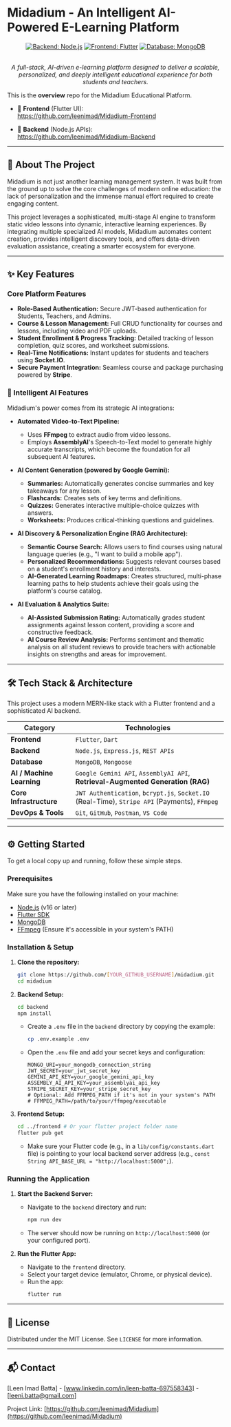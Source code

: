 # Midadium - An Intelligent AI-Powered E-Learning Platform

<div align="center">

<!-- [![License: MIT](https://img.shields.io/badge/License-MIT-yellow.svg)](https://opensource.org/licenses/MIT) -->
[![Backend: Node.js](https://img.shields.io/badge/Backend-Node.js-blue?logo=nodedotjs)](https://nodejs.org/)
[![Frontend: Flutter](https://img.shields.io/badge/Frontend-Flutter-blue?logo=flutter)](https://flutter.dev/)
[![Database: MongoDB](https://img.shields.io/badge/Database-MongoDB-blue?logo=mongodb)](https://www.mongodb.com/)

</div>

<p align="center">
  <br />
  <em>A full-stack, AI-driven e-learning platform designed to deliver a scalable, personalized, and deeply intelligent educational experience for both students and teachers.</em>
  <br />
</p>

This is the **overview** repo for the Midadium Educational Platform.

- 🔗 **Frontend** (Flutter UI):  
  https://github.com/leenimad/Midadium-Frontend

- 🔗 **Backend** (Node.js APIs):  
 https://github.com/leenimad/Midadium-Backend

<!-- 
    HIGHLY RECOMMENDED: Create a short GIF (using a tool like Giphy Capture or ScreenToGif) showcasing your app's main features and add it here.
    It dramatically increases engagement.
-->
<!-- 
<p align="center">
  <img src="path/to/your/demo.gif" alt="Midadium App Demo" width="800"/>
</p> 
-->

---

## 🚀 About The Project

Midadium is not just another learning management system. It was built from the ground up to solve the core challenges of modern online education: the lack of personalization and the immense manual effort required to create engaging content.

This project leverages a sophisticated, multi-stage AI engine to transform static video lessons into dynamic, interactive learning experiences. By integrating multiple specialized AI models, Midadium automates content creation, provides intelligent discovery tools, and offers data-driven evaluation assistance, creating a smarter ecosystem for everyone.

---

## ✨ Key Features

### Core Platform Features
- **Role-Based Authentication:** Secure JWT-based authentication for Students, Teachers, and Admins.
- **Course & Lesson Management:** Full CRUD functionality for courses and lessons, including video and PDF uploads.
- **Student Enrollment & Progress Tracking:** Detailed tracking of lesson completion, quiz scores, and worksheet submissions.
- **Real-Time Notifications:** Instant updates for students and teachers using **Socket.IO**.
- **Secure Payment Integration:** Seamless course and package purchasing powered by **Stripe**.

### 🧠 Intelligent AI Features
Midadium's power comes from its strategic AI integrations:

- **Automated Video-to-Text Pipeline:**
  - Uses **FFmpeg** to extract audio from video lessons.
  - Employs **AssemblyAI**'s Speech-to-Text model to generate highly accurate transcripts, which become the foundation for all subsequent AI features.

- **AI Content Generation (powered by Google Gemini):**
  - **Summaries:** Automatically generates concise summaries and key takeaways for any lesson.
  - **Flashcards:** Creates sets of key terms and definitions.
  - **Quizzes:** Generates interactive multiple-choice quizzes with answers.
  - **Worksheets:** Produces critical-thinking questions and guidelines.

- **AI Discovery & Personalization Engine (RAG Architecture):**
  - **Semantic Course Search:** Allows users to find courses using natural language queries (e.g., "I want to build a mobile app").
  - **Personalized Recommendations:** Suggests relevant courses based on a student's enrollment history and interests.
  - **AI-Generated Learning Roadmaps:** Creates structured, multi-phase learning paths to help students achieve their goals using the platform's course catalog.

- **AI Evaluation & Analytics Suite:**
  - **AI-Assisted Submission Rating:** Automatically grades student assignments against lesson content, providing a score and constructive feedback.
  - **AI Course Review Analysis:** Performs sentiment and thematic analysis on all student reviews to provide teachers with actionable insights on strengths and areas for improvement.

---

## 🛠️ Tech Stack & Architecture

This project uses a modern MERN-like stack with a Flutter frontend and a sophisticated AI backend.

| Category                | Technologies                                                                                  |
| ----------------------- | --------------------------------------------------------------------------------------------- |
| **Frontend**            | `Flutter`, `Dart`                                                                             |
| **Backend**             | `Node.js`, `Express.js`, `REST APIs`                                                          |
| **Database**            | `MongoDB`, `Mongoose`                                                                         |
| **AI / Machine Learning** | `Google Gemini API`, `AssemblyAI API`, **Retrieval-Augmented Generation (RAG)**               |
| **Core Infrastructure** | `JWT Authentication`, `bcrypt.js`, `Socket.IO` (Real-Time), `Stripe API` (Payments), `FFmpeg` |
| **DevOps & Tools**      | `Git`, `GitHub`, `Postman`, `VS Code`                                                         |

---

## ⚙️ Getting Started

To get a local copy up and running, follow these simple steps.

### Prerequisites

Make sure you have the following installed on your machine:
- [Node.js](https://nodejs.org/en/) (v16 or later)
- [Flutter SDK](https://flutter.dev/docs/get-started/install)
- [MongoDB](https://www.mongodb.com/try/download/community)
- [FFmpeg](https://ffmpeg.org/download.html) (Ensure it's accessible in your system's PATH)

### Installation & Setup

1.  **Clone the repository:**
    ```sh
    git clone https://github.com/[YOUR_GITHUB_USERNAME]/midadium.git
    cd midadium
    ```

2.  **Backend Setup:**
    ```sh
    cd backend
    npm install
    ```
    - Create a `.env` file in the `backend` directory by copying the example:
      ```sh
      cp .env.example .env
      ```
    - Open the `.env` file and add your secret keys and configuration:
      ```env
      MONGO_URI=your_mongodb_connection_string
      JWT_SECRET=your_jwt_secret_key
      GEMINI_API_KEY=your_google_gemini_api_key
      ASSEMBLY_AI_API_KEY=your_assemblyai_api_key
      STRIPE_SECRET_KEY=your_stripe_secret_key
      # Optional: Add FFMPEG_PATH if it's not in your system's PATH
      # FFMPEG_PATH=/path/to/your/ffmpeg/executable 
      ```

3.  **Frontend Setup:**
    ```sh
    cd ../frontend # Or your flutter project folder name
    flutter pub get
    ```
    - Make sure your Flutter code (e.g., in a `lib/config/constants.dart` file) is pointing to your local backend server address (e.g., `const String API_BASE_URL = "http://localhost:5000";`).

### Running the Application

1.  **Start the Backend Server:**
    - Navigate to the `backend` directory and run:
      ```sh
      npm run dev
      ```
    - The server should now be running on `http://localhost:5000` (or your configured port).

2.  **Run the Flutter App:**
    - Navigate to the `frontend` directory.
    - Select your target device (emulator, Chrome, or physical device).
    - Run the app:
      ```sh
      flutter run
      ```

---

## 📄 License

Distributed under the MIT License. See `LICENSE` for more information.

---

## 📬 Contact

[Leen Imad Batta] - [www.linkedin.com/in/leen-batta-697558343] - [leeni.batta@gmail.com]

Project Link: [https://github.com/leenimad/Midadium](https://github.com/leenimad/Midadium)